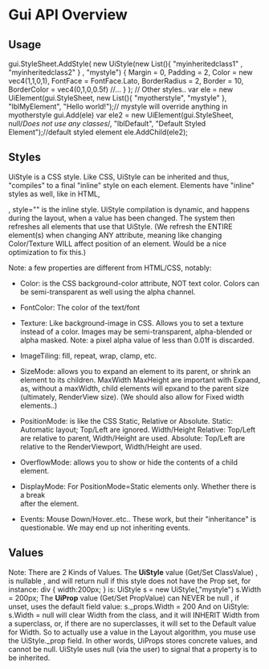 # Gui API Overview
## Usage
 gui.StyleSheet.AddStyle(
    new UiStyle(new List<string>(){ "myinheritedclass1" , "myinheritedclass2" } , "mystyle") 
    {
       Margin = 0,
       Padding = 2,
       Color = new vec4(1,1,0,1),
       FontFace = FontFace.Lato,
       BorderRadius = 2,
       Border = 10,
       BorderColor = vec4(0,1,0,0.5f)
       //...
    }
 );
 // Other styles.. 
 var ele = new UiElement(gui.StyleSheet, new List<string>(){ "myotherstyle", "mystyle" }, "lblMyElement",  "Hello world!");// mystyle will override anything in myotherstyle
 gui.Add(ele)
 var ele2 = new UiElement(gui.StyleSheet, null/*Does not use any classes*/, "lblDefault", "Default Styled Element");//default styled element
 ele.AddChild(ele2);

## Styles
UiStyle is a CSS style. Like CSS, UiStyle can be inherited and thus, "compiles" to a final "inline" style on each element. 
Elements have "inline" styles as well, like in HTML,  <div class=".." style="..."/>, style="" is the inline style.
UiStyle compilation is dynamic, and happens during the layout, when a value has been changed. The system then refreshes all elements that use that UiStyle.
   (We refresh the ENTIRE element(s) when changing ANY attribute, meaning like changing Color/Texture WILL affect position of an element. 
   Would be a nice optimization to fix this.)

Note: a few properties are different from HTML/CSS, notably:
  * Color: is the CSS background-color attribute, NOT text color. Colors can be semi-transparent as well using the alpha channel.
  * FontColor: The color of the text/font
  * Texture: Like background-image in CSS. Allows you to set a texture instead of a color. Images may be semi-transparent, alpha-blended or alpha masked. Note: a pixel alpha value of less than 0.01f is discarded.
  * ImageTiling: fill, repeat, wrap, clamp, etc.
  * SizeMode: allows you to expand an element to its parent, or shrink an element to its children. MaxWidth MaxHeight are important with Expand, as, without a maxWidth, child elements will epxand to the parent size (ultimately, RenderView size). 
       (We should also allow for Fixed width elements..)
  * PositionMode: is like the CSS Static, Relative or Absolute. 
       Static: Automatic layout; Top/Left are ignored. Width/Height
       Relative: Top/Left are relative to parent, Width/Height are used. 
       Absolute: Top/Left are relative to the RenderViewport, Width/Height are used.
  * OverflowMode: allows you to show or hide the contents of a child element.
  * DisplayMode: For PositionMode=Static elements only. Whether there is a break <br/> after the element.
 
  * Events: Mouse Down/Hover..etc.. These work, but their "inheritance" is questionable. We may end up not inheriting events.

## Values
Note: There are 2 Kinds of Values.
The **UiStyle** value (Get/Set ClassValue) , is nullable , and will return null if this style does not have the Prop set, for instance:
   div { width:200px; }
 is:
   UiStyle s = new UiStyle(<style1 style2>,"mystyle")
   s.Width = 200px;
 The **UiProp** value (Get/Set PropValue) can NEVER be null , if unset, uses the default field value:
    s._props.Width = 200
 And on UiStyle:
   s.Width = null
 will clear Width from the class, and it will INHERIT Width from a superclass, or, if there are no superclasses, it will set to the Default value for Width.
 So to actually use a value in the Layout algorithm, you muse use the UiStyle._prop field.
 In other words, UiProps stores concrete values, and cannot be null. UiStyle uses null (via the user) to signal that a property is to be inherited.
